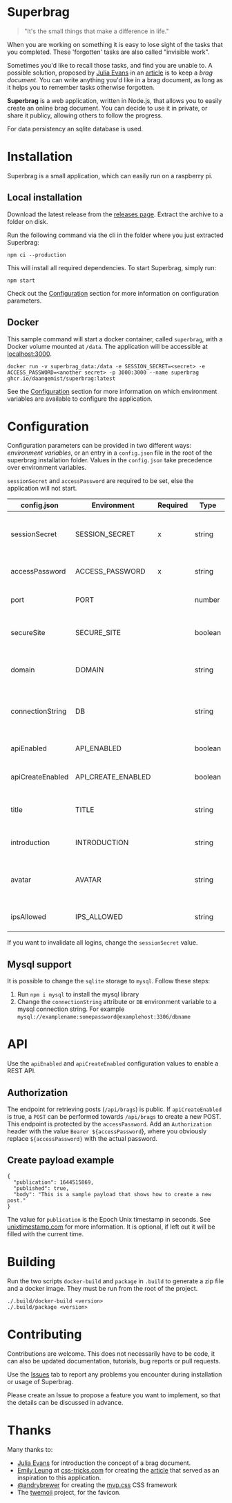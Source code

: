 # Superbrag

> "It's the small things that make a difference in life."

When you are working on something it is easy to lose sight of the tasks that
you completed. These 'forgotten' tasks are also called "invisible work".

Sometimes you'd like to recall those tasks, and find you are unable to. A
possible solution, proposed by [Julia Evans](https://jvns.ca/) in an
[article](https://jvns.ca/blog/brag-documents/) is to keep a _brag document_.
You can write anything you'd like in a brag document, as long as it helps you
to remember tasks otherwise forgotten.

**Superbrag** is a web application, written in Node.js, that allows you to easily
create an online brag document. You can decide to use it in private, or share
it publicy, allowing others to follow the progress.

For data persistency an sqlite database is used.

# Installation

Superbrag is a small application, which can easily run on a raspberry pi.

## Local installation

Download the latest release from the [releases page](https://github.com/daangemist/superbrag/releases).
Extract the archive to a folder on disk.

Run the following command via the cli in the folder where you just
extracted Superbrag:

    npm ci --production

This will install all required dependencies. To start Superbrag, simply run:

    npm start

Check out the [Configuration](#Configuration) section for more information on configuration
parameters.

## Docker

This sample command will start a docker container, called `superbrag`,
with a Docker volume mounted at `/data`. The application will be accessible at
[localhost:3000](http://localhost:3000).

    docker run -v superbrag_data:/data -e SESSION_SECRET=<secret> -e ACCESS_PASSWORD=<another secret> -p 3000:3000 --name superbrag ghcr.io/daangemist/superbrag:latest

See the [Configuration](#Configuration) section for more information on
which environment variables are available to configure the application.

# Configuration

Configuration parameters can be provided in two different ways: _environment
variables_, or an entry in a `config.json` file in the root of the superbrag
installation folder. Values in the `config.json` take precedence over
environment variables.

`sessionSecret` and `accessPassword` are required to be
set, else the application will not start.

| config.json      | Environment        | Required | Type    | Default            | Description                                                                                                                                                           |
| ---------------- | ------------------ | -------- | ------- | ------------------ | --------------------------------------------------------------------------------------------------------------------------------------------------------------------- |
| sessionSecret    | SESSION_SECRET     | x        | string  |                    | The secret used to sign the session cookie. Run `openssl rand -hex 32` to generate a random string to use for this field.                                             |
| accessPassword   | ACCESS_PASSWORD    | x        | string  |                    | The password with which can be logged in to post new brags.                                                                                                           |
| port             | PORT               |          | number  | 3000               | The port on which the application will be available.                                                                                                                  |
| secureSite       | SECURE_SITE        |          | boolean | false              | Indicates whether the site is using TLS. Is used for the auth cookie `secureSite` setting.                                                                            |
| domain           | DOMAIN             |          | string  | `undefined`        | An optional configuration of the domain. Is used to set the domain on the auth cookie, if available.                                                                  |
| connectionString | DB                 |          | string  | sqlite://db.sqlite | A [supersave](https://www.npmjs.com/package/supersave) connection string. Currently only `sqlite` is supported. On docker, the default is `sqlite:///data/db.sqlite`. |
| apiEnabled       | API_ENABLED        |          | boolean | false              | Enable an api, use `/api/brags` to retrieve a list of brags.                                                                                                          |
| apiCreateEnabled | API_CREATE_ENABLED |          | boolean | false              | Enable posting new posts via an API. See [API](#API) for more information.                                                                                            |
| title            | TITLE              |          | string  | Superbrag          | The title for the application. Is shown in the title bar, and at the top of the page.                                                                                 |
| introduction     | INTRODUCTION       |          | string  |                    | Optionally, an introduction text that is shown on the page.                                                                                                           |
| avatar           | AVATAR             |          | string  |                    | Optionally, the URL for an avatar to display. It is rendered with _with/height=80_ on the page.                                                                       |
| ipsAllowed       | IPS_ALLOWED        |          | string  |                    | A comma-separated list of IP addresses which are allowed to access `/login`.                                                                                          |

If you want to invalidate all logins, change the `sessionSecret` value.

## Mysql support

It is possible to change the `sqlite` storage to `mysql`. Follow these steps:

1. Run `npm i mysql` to install the mysql library
2. Change the `connectionString` attribute or `DB` environment variable to a mysql connection string. For example `mysql://examplename:somepassword@examplehost:3306/dbname`

# API

Use the `apiEnabled` and `apiCreateEnabled` configuration values to enable a REST API.

## Authorization

The endpoint for retrieving posts (`/api/brags`) is public. If `apiCreateEnabled` is true, a `POST` can be performed towards
`/api/brags` to create a new POST. This endpoint is protected by the `accessPassword`. Add an `Authorization` header with the
value `Bearer ${accessPassword`}, where you obviously replace `${accessPassword}` with the actual password.

## Create payload example

```
{
  "publication": 1644515869,
  "published": true,
  "body": "This is a sample payload that shows how to create a new post."
}
```

The value for `publication` is the Epoch Unix timestamp in seconds. See [unixtimestamp.com](https://www.unixtimestamp.com/) for
more information. It is optional, if left out it will be filled with the current time.

# Building

Run the two scripts `docker-build` and `package` in `.build` to generate a zip file and a
docker image. They must be run from the root of the project.

    ./.build/docker-build <version>
    ./.build/package <version>

# Contributing

Contributions are welcome. This does not necessarily have to be code, it can also be updated documentation, tutorials, bug reports or pull requests.

Use the [Issues](https://github.com/daangemist/superbrag/issues) tab to
report any problems you encounter during installation or usage of Superbrag.

Please create an Issue to propose a feature you want to implement, so that the details can be discussed in advance.

# Thanks

Many thanks to:

- [Julia Evans](https://jvns.ca/) for introduction the concept of
  a brag document.
- [Emily Leung](https://css-tricks.com/author/emilyleung/) at [css-tricks.com](https://css-tricks.com/) for creating the [article](https://css-tricks.com/creating-your-own-bragdoc-with-eleventy/)
  that served as an inspiration to this application.
- [@andrybrewer](https://github.com/andybrewer) for creating the [mvp.css](https://andybrewer.github.io/mvp/) CSS framework
- The [twemoji](https://github.com/twitter/twemoji) project, for the favicon.

